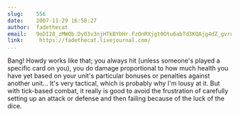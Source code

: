 ```yaml
---
slug:    556
date:    2007-11-29 16:58:27
author:  fadethecat
email:   9oDI28_zMWQb.Dy03v3njHTkBYbHr.FzOnRXjgt0Otu6abTd3KQAjg4dZ_gvrqU2o=
link:     https://fadethecat.livejournal.com/
...
```


Bang! Howdy works like that; you always hit (unless someone's played a
specific card on you), you do damage proportional to how much health
you have yet based on your unit's particular bonuses or penalties
against another unit... It's very tactical, which is probably why I'm
lousy at it. But with tick-based combat, it really is good to avoid
the frustration of carefully setting up an attack or defense and then
failing because of the luck of the dice.
